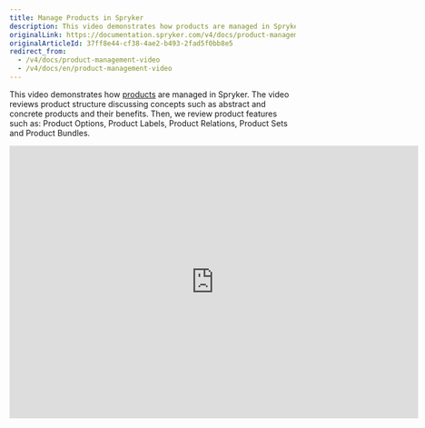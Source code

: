 ```yaml
---
title: Manage Products in Spryker
description: This video demonstrates how products are managed in Spryker.
originalLink: https://documentation.spryker.com/v4/docs/product-management-video
originalArticleId: 37ff8e44-cf38-4ae2-b493-2fad5f0bb8e5
redirect_from:
  - /v4/docs/product-management-video
  - /v4/docs/en/product-management-video
---
```


This video demonstrates how [products](/docs/scos/dev/features/202001.0/product-information-management/product-information-management.html) are managed in Spryker. The video reviews product structure discussing concepts such as abstract and concrete products and their benefits. Then, we review product features such as: Product Options, Product Labels, Product Relations, Product Sets and Product Bundles.

<iframe src="https://fast.wistia.net/embed/iframe/uc9vif0tx7" title="Product Management" allowtransparency="true" frameborder="0" scrolling="no" class="wistia_embed" name="wistia_embed" allowfullscreen="0" mozallowfullscreen="0" webkitallowfullscreen="0" oallowfullscreen="0" msallowfullscreen="0" width="720" height="480"></iframe>
